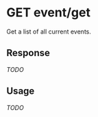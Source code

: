 # <span class="badge badge-light">GET</span> <span class="badge badge-light">event/get</span>


Get a list of all current events.



## Response

*TODO*

## Usage

*TODO*

